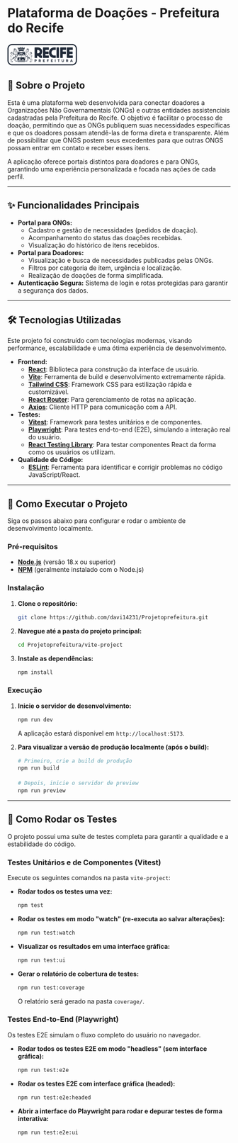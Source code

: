 # Plataforma de Doações - Prefeitura do Recife

![Logo da Prefeitura do Recife](./vite-project/public/imagens/logo_recife.png)

## 🎯 Sobre o Projeto

Esta é uma plataforma web desenvolvida para conectar doadores a Organizações Não Governamentais (ONGs) e outras entidades assistenciais cadastradas pela Prefeitura do Recife. O objetivo é facilitar o processo de doação, permitindo que as ONGs publiquem suas necessidades específicas e que os doadores possam atendê-las de forma direta e transparente. Além de possibilitar que ONGS postem seus excedentes para que outras ONGS possam entrar em contato e receber esses itens.

A aplicação oferece portais distintos para doadores e para ONGs, garantindo uma experiência personalizada e focada nas ações de cada perfil.

---

## ✨ Funcionalidades Principais

- **Portal para ONGs:**
  - Cadastro e gestão de necessidades (pedidos de doação).
  - Acompanhamento do status das doações recebidas.
  - Visualização do histórico de itens recebidos.
- **Portal para Doadores:**
  - Visualização e busca de necessidades publicadas pelas ONGs.
  - Filtros por categoria de item, urgência e localização.
  - Realização de doações de forma simplificada.
- **Autenticação Segura:** Sistema de login e rotas protegidas para garantir a segurança dos dados.

---

## 🛠️ Tecnologias Utilizadas

Este projeto foi construído com tecnologias modernas, visando performance, escalabilidade e uma ótima experiência de desenvolvimento.

- **Frontend:**
  - **[React](https://react.dev/)**: Biblioteca para construção da interface de usuário.
  - **[Vite](https://vitejs.dev/)**: Ferramenta de build e desenvolvimento extremamente rápida.
  - **[Tailwind CSS](https://tailwindcss.com/)**: Framework CSS para estilização rápida e customizável.
  - **[React Router](https://reactrouter.com/)**: Para gerenciamento de rotas na aplicação.
  - **[Axios](https://axios-http.com/)**: Cliente HTTP para comunicação com a API.
- **Testes:**
  - **[Vitest](https://vitest.dev/)**: Framework para testes unitários e de componentes.
  - **[Playwright](https://playwright.dev/)**: Para testes end-to-end (E2E), simulando a interação real do usuário.
  - **[React Testing Library](https://testing-library.com/docs/react-testing-library/intro/)**: Para testar componentes React da forma como os usuários os utilizam.
- **Qualidade de Código:**
  - **[ESLint](https://eslint.org/)**: Ferramenta para identificar e corrigir problemas no código JavaScript/React.

---

## 🚀 Como Executar o Projeto

Siga os passos abaixo para configurar e rodar o ambiente de desenvolvimento localmente.

### Pré-requisitos

- **[Node.js](https://nodejs.org/en)** (versão 18.x ou superior)
- **[NPM](https://www.npmjs.com/)** (geralmente instalado com o Node.js)

### Instalação

1. **Clone o repositório:**
   ```bash
   git clone https://github.com/davi14231/Projetoprefeitura.git
   ```

2. **Navegue até a pasta do projeto principal:**
   ```bash
   cd Projetoprefeitura/vite-project
   ```

3. **Instale as dependências:**
   ```bash
   npm install
   ```

### Execução

1. **Inicie o servidor de desenvolvimento:**
   ```bash
   npm run dev
   ```
   A aplicação estará disponível em `http://localhost:5173`.

2. **Para visualizar a versão de produção localmente (após o build):**
   ```bash
   # Primeiro, crie a build de produção
   npm run build

   # Depois, inicie o servidor de preview
   npm run preview
   ```

---

## 🧪 Como Rodar os Testes

O projeto possui uma suíte de testes completa para garantir a qualidade e a estabilidade do código.

### Testes Unitários e de Componentes (Vitest)

Execute os seguintes comandos na pasta `vite-project`:

- **Rodar todos os testes uma vez:**
  ```bash
  npm test
  ```

- **Rodar os testes em modo "watch" (re-executa ao salvar alterações):**
  ```bash
  npm run test:watch
  ```

- **Visualizar os resultados em uma interface gráfica:**
  ```bash
  npm run test:ui
  ```

- **Gerar o relatório de cobertura de testes:**
  ```bash
  npm run test:coverage
  ```
  O relatório será gerado na pasta `coverage/`.

### Testes End-to-End (Playwright)

Os testes E2E simulam o fluxo completo do usuário no navegador.

- **Rodar todos os testes E2E em modo "headless" (sem interface gráfica):**
  ```bash
  npm run test:e2e
  ```

- **Rodar os testes E2E com interface gráfica (headed):**
  ```bash
  npm run test:e2e:headed
  ```

- **Abrir a interface do Playwright para rodar e depurar testes de forma interativa:**
  ```bash
  npm run test:e2e:ui
  ```
